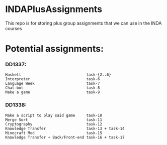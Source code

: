 # INDAPlusAssignments
This repo is for storing plus group assignments that we can use in the INDA courses

# Potential assignments:

### DD1337:
```
Haskell                             task-{2..6}
Interpreter                         task-6
Language Week                       task-7
Chat-bot                            task-8
Make a game                         task-9
```

### DD1338:
```
Make a script to play said game     task-10
Merge Sort                          task-11
Cryptography                        task-12
Knowledge Transfer                  task-13 + task-14
Minecraft Mod                       task-15
Knowledge Transfer + Back/Front-end task-16 + task-17
```